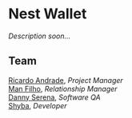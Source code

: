 # Nest Wallet

*Description soon...*

## Team

[Ricardo Andrade](https://#), *Project Manager*<br />
[Man Filho](https://#), *Relationship Manager*<br />
[Danny Serena](https://#), *Software QA*<br />
[Shyba](https://#), *Developer*<br />


